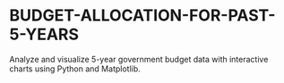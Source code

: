 # BUDGET-ALLOCATION-FOR-PAST-5-YEARS
Analyze and visualize 5-year government budget data with interactive charts using Python and Matplotlib.
